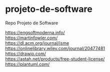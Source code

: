 # projeto-de-software
Repo Projeto de Software

https://engsoftmoderna.info/
<br>https://martinfowler.com/
<br>https://dl.acm.org/journal/jsme
<br>https://onlinelibrary.wiley.com/journal/20477481
<br>https://drawio.com/
<br>https://astah.net/products/free-student-license/
<br>https://plantuml.com/
